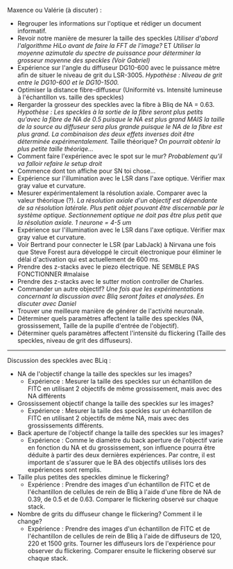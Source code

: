 Maxence ou Valérie (à discuter) :

  - Regrouper les informations sur l'optique et rédiger un document informatif. 
  - Revoir notre manière de mesurer la taille des speckles *Utiliser d'abord l'algorithme HiLo avant de faire la FFT de l'image?* ET *Utiliser la moyenne azimutale du spectre de puissance pour déterminer la grosseur moyenne des speckles (Voir Gabriel)*
  - Expérience sur l'angle du diffuseur DG10-600 avec le puissance mètre afin de situer le niveau de grit du LSR-3005. *Hypothèse : Niveau de grit entre le DG10-600 et le DG10-1500.*
  - Optimiser la distance fibre-diffuseur (Uniformité vs. Intensité lumineuse à l'échantillon vs. taille des speckles)
  - Rergarder la grosseur des speckles avec la fibre à Bliq de NA = 0.63. *Hypothèse : Les speckles à la sortie de la fibre seront plus petits qu'avec la fibre de NA de 0.5 puisque le NA est plus grand MAIS la taille de la source au diffuseur sera plus grande puisque le NA de la fibre est plus grand. La combinaison des deux effets inverses doit être déterminée expérimentalement.* Taille théorique? *On pourrait obtenir la plus petite taille théoriqe...*
  - Comment faire l'expérience avec le spot sur le mur? *Probablement qu'il va falloir refaire le setup droit*
  - Commence dont ton affiche pour SN toi chose... 
  - Expérience sur l'illumination avec le LSR dans l'axe optique. Vérifier max gray value et curvature.  
  - Mesurer expérimentalement la résolution axiale. Comparer avec la valeur théorique (?). 
    *La résolution axiale d'un objectif est dépendante de sa résolution latérale.*
    *Plus petit objet pouvant être discernable par le système optique.*
    *Sectionnement optique ne doit pas être plus petit que la résolution axiale.* 
    *1 neurone = 4-5 um*
  - Expérience sur l'illumination avec le LSR dans l'axe optique. Vérifier max gray value et curvature. 
  - Voir Bertrand pour connecter le LSR (par LabJack) à Nirvana une fois que Steve Forest aura développé le circuit électronique pour éliminer le délai d'activation qui est actuellement de 600 ms.
  - Prendre des z-stacks avec le piezo électrique. NE SEMBLE PAS FONCTIONNER #malaise
  - Prendre des z-stacks avec le sutter motion controller de Charles. 
  - Commander un autre objectif? *Une fois que les expérimentations concernant la discussion avec Bliq seront faites et analysées. En discuter avec Daniel*
  - Trouver une meilleure manière de générer de l'activité neuronale.
  - Déterminer quels paramètres affectent la taille des speckles (NA, grossissement, Taille de la pupille d'entrée de l'objectif).
  - Déterminer quels paramètres affectent l'intensité du flickering (Taille des speckles, niveau de grit des diffuseurs).
  ______________________________________________________
   Discussion des speckles avec BLiq : 
 - NA de l'objectif change la taille des speckles sur les images? 
    - Expérience : Mesurer la taille des speckles sur un échantillon de FITC en utilisant 2 objectifs de même grossissement, mais avec des NA différents 
 - Grossissement objectif change la taille des speckles sur les images?
    - Expérience : Mesurer la taille des speckles sur un échantillon de FITC en utilisant 2 objectifs de même NA, mais avec des grossissements différents.
 - Back aperture de l'objectif change la taille des speckles sur les images?
    - Expérience : Comme le diamètre du back aperture de l'objectif varie en fonction du NA et du grossissement, son influence pourra être déduite à partir des deux dernières expériences. Par contre, il est important de s'assurer que le BA des objectifs utilisés lors des expériences sont remplis.
 - Taille plus petites des speckles diminue le flickering?
    - Expérience : Prendre des images d'un échantillon de FITC et de l'échantillon de cellules de rein de Bliq à l'aide d'une fibre de NA de 0.39, de 0.5 et de 0.63. Comparer le flickering observé sur chaque stack.
 - Nombre de grits du diffuseur change le flickering? Comment il le change?
    - Expérience : Prendre des images d'un échantillon de FITC et de l'échantillon de cellules de rein de Bliq à l'aide de diffuseurs de 120, 220 et 1500 grits. Tourner les diffuseurs lors de l'expérience pour observer du flickering. Comparer ensuite le flickering observé sur chaque stack.
    
